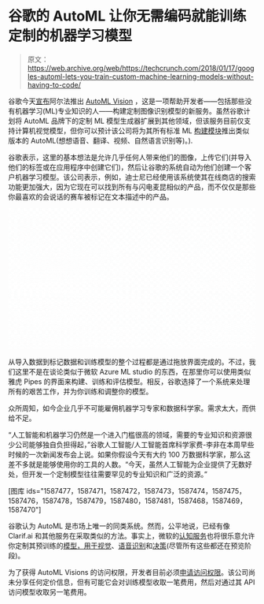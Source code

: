 # 谷歌的 AutoML 让你无需编码就能训练定制的机器学习模型

> 原文：<https://web.archive.org/web/https://techcrunch.com/2018/01/17/googles-automl-lets-you-train-custom-machine-learning-models-without-having-to-code/>

谷歌今天[宣布](https://web.archive.org/web/20230312044627/https://www.blog.google/topics/google-cloud/cloud-automl-making-ai-accessible-every-business/)阿尔法推出 [AutoML Vision](https://web.archive.org/web/20230312044627/https://cloud.google.com/automl/) ，这是一项帮助开发者——包括那些没有机器学习(ML)专业知识的人——构建定制图像识别模型的新服务。虽然谷歌计划将 AutoML 品牌下的定制 ML 模型生成器扩展到其他领域，但该服务目前仅支持计算机视觉模型，但你可以预计该公司将为其所有标准 ML [构建模块](https://web.archive.org/web/20230312044627/https://cloud.google.com/products/machine-learning/)推出类似版本的 AutoML(想想语音、翻译、视频、自然语言识别等)。).

谷歌表示，这里的基本想法是允许几乎任何人带来他们的图像，上传它们(并导入他们的标签或在应用程序中创建它们)，然后让谷歌的系统自动为他们创建一个客户机器学习模型。该公司表示，例如，迪士尼已经使用该系统使其在线商店的搜索功能更加强大，因为它现在可以找到所有与闪电麦昆相似的产品，而不仅仅是那些你最喜欢的会说话的赛车被标记在文本描述中的产品。

[![](img/b1e0069a4886019be0f2a458800e54b3.png)](https://web.archive.org/web/20230312044627/https://techcrunch.com/wp-content/uploads/2018/01/cloud_auto_ml.gif)

从导入数据到标记数据和训练模型的整个过程都是通过拖放界面完成的。不过，我们这里不是在谈论类似于微软 Azure ML studio 的东西，在那里你可以使用类似雅虎 Pipes 的界面来构建、训练和评估模型。相反，谷歌选择了一个系统来处理所有的艰苦工作，并为你训练和调整你的模型。

众所周知，如今企业几乎不可能雇佣机器学习专家和数据科学家。需求太大，而供给不足。

“人工智能和机器学习仍然是一个进入门槛很高的领域，需要的专业知识和资源很少公司能够独自负担得起，”谷歌人工智能/人工智能首席科学家费-李非在本周早些时候的一次新闻发布会上说。如果你假设今天有大约 100 万数据科学家，那么这差不多就是能够使用你的工具的人数。“今天，虽然人工智能为企业提供了无数好处，但开发一个定制模型往往需要罕见的专业知识和广泛的资源。”

[图库 ids="1587477，1587471，1587472，1587473，1587474，1587475，1587476，1587478，1587479，1587480，1587481，1587468，1587469，1587470"]

谷歌认为 AutoML 是市场上唯一的同类系统。然而，公平地说，已经有像 Clarif.ai 和其他服务在采取类似的方法。事实上，微软的[认知服务](https://web.archive.org/web/20230312044627/https://azure.microsoft.com/en-us/services/cognitive-services/)也将很乐意允许你定制其预训练的[模型，用于视觉](https://web.archive.org/web/20230312044627/https://www.customvision.ai/)、[语音识别](https://web.archive.org/web/20230312044627/https://docs.microsoft.com/en-us/azure/cognitive-services/custom-speech-service/cognitive-services-custom-speech-home)和[决策](https://web.archive.org/web/20230312044627/https://docs.microsoft.com/en-us/azure/cognitive-services/custom-decision-service/custom-decision-service-overview)(尽管所有这些都还在预览阶段)。

为了获得 AutoML Visions 的访问权限，开发者目前必须[申请访问权限](https://web.archive.org/web/20230312044627/https://services.google.com/fb/forms/cloudautomlalphaprogram/)。该公司尚未分享任何定价信息，但有可能它会对训练模型收取一笔费用，然后对通过其 API 访问模型收取另一笔费用。